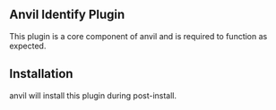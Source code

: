 ## Anvil Identify Plugin

This plugin is a core component of anvil and is required to function as expected.

## Installation

anvil will install this plugin during post-install.